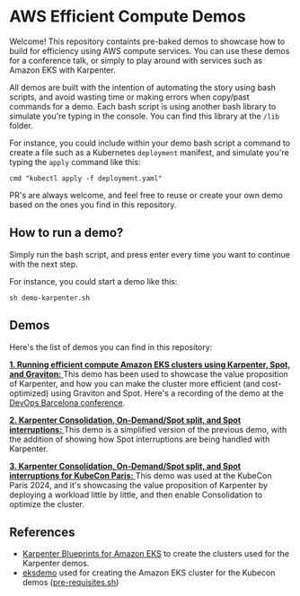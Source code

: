 # AWS Efficient Compute Demos

Welcome! This repository containts pre-baked demos to showcase how to build for efficiency using AWS compute services. You can use these demos for a conference talk, or simply to play around with services such as Amazon EKS with Karpenter.

All demos are built with the intention of automating the story using bash scripts, and avoid wasting time or making errors when copy/past commands for a demo. Each bash script is using another bash library to simulate you're typing in the console. You can find this library at the `/lib` folder.

For instance, you could include within your demo bash script a command to create a file such as a Kubernetes `deployment` manifest, and simulate you're typing the `apply` command like this:

```
cmd "kubectl apply -f deployment.yaml"
```

PR's are always welcome, and feel free to reuse or create your own demo based on the ones you find in this repository.

## How to run a demo?

Simply run the bash script, and press enter every time you want to continue with the next step. 

For instance, you could start a demo like this:

```
sh demo-karpenter.sh
```

## Demos

Here's the list of demos you can find in this repository:

[**1. Running efficient compute Amazon EKS clusters using Karpenter, Spot, and Graviton:** ](/demo-karpenter.sh) This demo has been used to showcase the value proposition of Karpenter, and how you can make the cluster more efficient (and cost-optimized) using Graviton and Spot. Here's a recording of the demo at the [DevOps Barcelona conference](https://www.youtube.com/watch?v=LLcF6IO6BQw&t=1096s).

[**2. Karpenter Consolidation, On-Demand/Spot split, and Spot interruptions:** ](/demo-flexco.sh) This demo is a simplified version of the previous demo, with the addition of showing how Spot interruptions are being handled with Karpenter.

[**3. Karpenter Consolidation, On-Demand/Spot split, and Spot interruptions for KubeCon Paris:** ](/demo-kubecon.sh) This demo was used at the KubeCon Paris 2024, and it's showcasing the value proposition of Karpenter by deploying a workload little by little, and then enable Consolidation to optimize the cluster.

## References

- [Karpenter Blueprints for Amazon EKS](https://github.com/aws-samples/karpenter-blueprints) to create the clusters used for the Karpenter demos.
- [eksdemo](https://github.com/awslabs/eksdemo) used for creating the Amazon EKS cluster for the Kubecon demos ([pre-requisites.sh](pre-requisites.sh))
